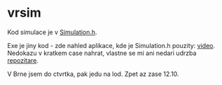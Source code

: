 # vrsim

Kod simulace je v [Simulation.h](https://github.com/t2ls/vrsim/blob/main/T2lSimulation.h).

Exe je jiny kod - zde nahled aplikace, kde je Simulation.h pouzity: [video](https://drive.google.com/file/d/1hGmegX_FSMPJeBx7NUSCPaYt6OY8AEmq/view?usp=sharing).
Nedokazu v kratkem case nahrat, vlastne se mi ani nedari udrzba [repozitare](https://github.com/ta2la/hg/wiki/Library-hg_interact).

V Brne jsem do ctvrtka, pak jedu na lod. Zpet az zase 12.10. 
